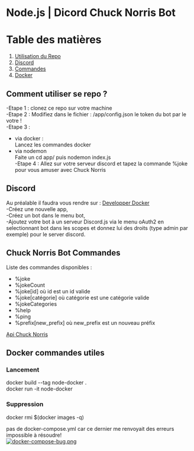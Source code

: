 # Node.js | Dicord Chuck Norris Bot

# Table des matières
1. [Utilisation du Repo](#Repo)
2. [Discord](#discord)
3. [Commandes](#commandes)
4. [Docker](#docker)


<div id='Repo'/>  

## Comment utiliser se repo ?
-Etape 1 : clonez ce repo sur votre machine   
-Etape 2 : Modifiez dans le fichier : /app/config.json le token du bot par le votre !  
-Etape 3 :  
- via docker :  
Lancez les commandes docker  
- via nodemon  
Faite un cd app/ puis nodemon index.js  
-Etape 4 : Allez sur votre serveur discord et tapez la commande %joke pour vous amuser avec Chuck Norris

<div id='discord'/>  

## Discord
Au préalable il faudra vous rendre sur :  [Developper Docker](https://discord.com/developers/applications)    
-Créez une nouvelle app,  
-Créez un bot dans le menu bot,  
-Ajoutez votre bot à un serveur Discord.js via le menu oAuth2 en selectionnant bot dans les scopes et donnez lui des droits (type admin par exemple) pour le server discord.


<div id='commandes'/>  

## Chuck Norris Bot Commandes
Liste des commandes disponibles :
- %joke
- %jokeCount
- %joke[id] où id est un id valide
- %joke[catégorie] où catégorie est une catégorie valide
- %jokeCategories
- %help
- %ping
- %prefix[new_prefix] où new_prefix est un nouveau préfix   



[Api Chuck Norris](http://www.icndb.com/api/)


<div id='docker'/>  

## Docker commandes utiles
### Lancement
docker build --tag node-docker .  
docker run -it node-docker
### Suppression
docker rmi $(docker images -q)  


pas de docker-compose.yml car ce dernier me renvoyait des erreurs impossible à résoudre!  
[![docker-compose-bug.png](https://i.postimg.cc/8ckwvXhV/docker-compose-bug.png)](https://postimg.cc/MM4y2DPs)